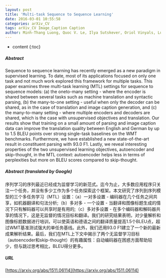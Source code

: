```yaml
---
layout: post
title: 'Multi-task Sequence to Sequence Learning'
date: 2016-03-01 10:55:58
categories: arXiv_CV
tags: arXiv_CV Image_Caption Caption
author: Minh-Thang Luong, Quoc V. Le, Ilya Sutskever, Oriol Vinyals, Lukasz Kaiser
---
```


* content
{:toc}

##### Abstract
Sequence to sequence learning has recently emerged as a new paradigm in supervised learning. To date, most of its applications focused on only one task and not much work explored this framework for multiple tasks. This paper examines three multi-task learning (MTL) settings for sequence to sequence models: (a) the oneto-many setting - where the encoder is shared between several tasks such as machine translation and syntactic parsing, (b) the many-to-one setting - useful when only the decoder can be shared, as in the case of translation and image caption generation, and (c) the many-to-many setting - where multiple encoders and decoders are shared, which is the case with unsupervised objectives and translation. Our results show that training on a small amount of parsing and image caption data can improve the translation quality between English and German by up to 1.5 BLEU points over strong single-task baselines on the WMT benchmarks. Furthermore, we have established a new state-of-the-art result in constituent parsing with 93.0 F1. Lastly, we reveal interesting properties of the two unsupervised learning objectives, autoencoder and skip-thought, in the MTL context: autoencoder helps less in terms of perplexities but more on BLEU scores compared to skip-thought.

##### Abstract (translated by Google)
序列学习的序列最近已经成为监督学习的新范式。迄今为止，大多数应用程序只关注一个任务，并没有多少工作为多个任务探索这个框架。本文研究了序列到序列模型的三个多任务学习（MTL）设置：（a）一对多设置 - 编码器在几个任务之间共享，如机器翻译和句法分析;（b）多对多 - 一个设置 - 当翻译和图像标题生成的情况下只有解码器可以共享时是有用的;（c）多对多设置 - 在多个编码器和解码器共享的情况下，这是无监督的情况目标和翻译。我们的研究结果表明，对少量解析和图像标题数据进行培训，可以使英语和德语之间的翻译质量提高1.5个BLEU点，超过WMT基准测试强大的单任务基线。此外，我们还用93.0 F1建立了一个新的最新成果解析结果。最后，我们在MTL上下文中揭示了两个无监督学习目标（autoencoder和skip-thought）的有趣属性：自动编码器在困惑方面帮助较少，但与跳过思考相比，BLEU得分更多。

##### URL
[https://arxiv.org/abs/1511.06114](https://arxiv.org/abs/1511.06114)

